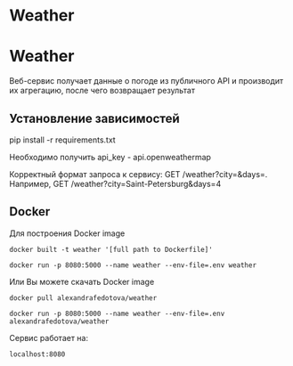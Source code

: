 <h1>Weather </h1>

<h1>Weather </h1>

<p> Веб-сервис получает данные о погоде из публичного API и производит их агрегацию, после чего возвращает результат</p>

<h2>Установление зависимостей </h2>
<p> pip install -r requirements.txt </p>

<p> Необходимо получить api_key - api.openweathermap </p>

<p> Корректный формат запроса к сервису: GET /weather?city=<city>&days=<n>. Например, GET /weather?city=Saint-Petersburg&days=4 </p> 

<h2> Docker </h2>
  <p> Для построения Docker image </p>
  <p>    
    
    docker built -t weather '[full path to Dockerfile]'
    
    docker run -p 8080:5000 --name weather --env-file=.env weather 
  </p>
  <p> Или Вы можете скачать Docker image </p>
  <p>
    
    docker pull alexandrafedotova/weather 
    
    docker run -p 8080:5000 --name weather --env-file=.env alexandrafedotova/weather
  </p>
  <p>
    Сервис работает на: 
    
    localhost:8080
  </p>
  
 
